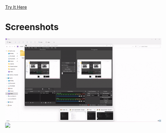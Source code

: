 [Try It Here](https://dyeus.netlify.app/)

# Screenshots

<img src="./codredemo.gif">
<img src="home.jpg">
